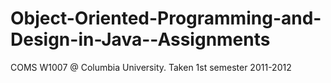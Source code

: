 Object-Oriented-Programming-and-Design-in-Java--Assignments
===========================================================

COMS W1007 @ Columbia University. Taken 1st semester 2011-2012